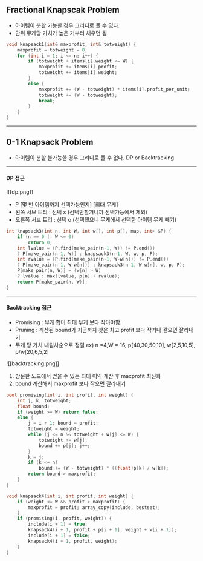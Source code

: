 ## Fractional Knapscak Problem

- 아이템이 분할 가능한 경우 그리디로 풀 수 있다.
- 단위 무게당 가치가 높은 거부터 채우면 됨.

```c
void knapsack1(int& maxprofit, int& totweight) { 
	maxprofit = totweight = 0; 
	for (int i = 1; i <= n; i++) { 
		if (totweight + items[i].weight <= W) { 
			maxprofit += items[i].profit; 
			totweight += items[i].weight; 
		} 
		else { 
			maxprofit += (W - totweight) * items[i].profit_per_unit; 
			totweight += (W - totweight); 
			break;
		} 
	} 
}
```

---
## 0-1 Knapsack Problem

- 아이템이 분할 불가능한 경우 그리디로 풀 수 없다. DP or Backtracking

---
#### DP 접근

![[dp.png]]

- P \[몇 번 아이템까지 선택가능인지] \[최대 무게]
- 왼쪽 서브 트리 : 선택 x (선택안할거니까 선택가능에서 제외)
- 오른쪽 서브 트리 : 선택 o (선택했으니 무게에서 선택한 아이템 무게 빼기)

```c
int knapsack3(int n, int W, int w[], int p[], map, int> &P) { 
	if (n == 0 || W <= 0) 
		return 0; 
	int lvalue = (P.find(make_pair(n-1, W)) != P.end()) 
	? P[make_pair(n-1, W)] : knapsack3(n-1, W, w, p, P); 
	int rvalue = (P.find(make_pair(n-1, W-w[n])) != P.end()) 
	? P[make_pair(n-1, W-w[n])] : knapsack3(n-1, W-w[n], w, p, P); 
	P[make_pair(n, W)] = (w[n] > W) 
	? lvalue : max(lvalue, p[n] + rvalue); 
	return P[make_pair(n, W)]; 
}
```

---
#### Backtracking 접근

- Promising : 무게 합이 최대 무게 보다 작아야함.
- Pruning : 계산된 bound가 지금까지 찾은 최고 profit 보다 작거나 같으면 잘라내기
- 무게 당 가치 내림차순으로 정렬
ex) n =4,W = 16, p\[40,30,50,10], w\[2,5,10,5], p/w\[20,6,5,2]

![[backtracking.png]]

1. 방문한 노드에서 얻을 수 있는 최대 이익 계산 후 maxprofit 최신화
2. bound 계산해서 maxprofit 보다 작으면 잘라내기

```c
bool promising(int i, int profit, int weight) { 
	int j, k, totweight; 
	float bound; 
	if (weight >= W) return false; 
	else { 
		j = i + 1; bound = profit; 
		totweight = weight; 
		while (j <= n && totweight + w[j] <= W) { 
			totweight += w[j]; 
			bound += p[j]; j++; 
		} 
		k = j; 
		if (k <= n) 
			bound += (W - totweight) * ((float)p[k] / w[k]); 
		return bound > maxprofit; 
	} 
}

void knapsack4(int i, int profit, int weight) { 
	if (weight <= W && profit > maxprofit) { 
		maxprofit = profit; array_copy(include, bestset); 
	} 
	if (promising(i, profit, weight)) { 
		include[i + 1] = true; 
		knapsack4(i + 1, profit + p[i + 1], weight + w[i + 1]); 
		include[i + 1] = false; 
		knapsack4(i + 1, profit, weight); 
	} 
}
```